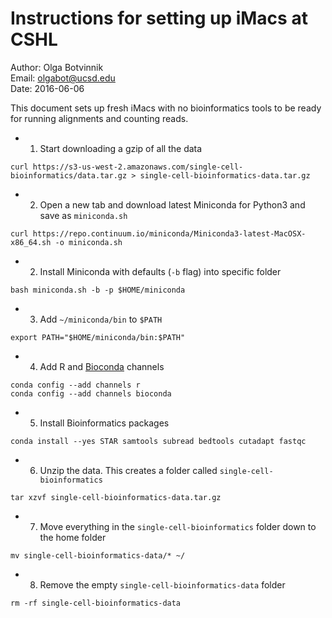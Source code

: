 # Instructions for setting up iMacs at CSHL

Author: Olga Botvinnik<br>
Email: olgabot@ucsd.edu<br>
Date: 2016-06-06<br>

This document sets up fresh iMacs with no bioinformatics tools to be ready for running alignments and counting reads.

- 1. Start downloading a gzip of all the data
```
curl https://s3-us-west-2.amazonaws.com/single-cell-bioinformatics/data.tar.gz > single-cell-bioinformatics-data.tar.gz
```
- 2. Open a new tab and download latest Miniconda for Python3 and save as `miniconda.sh`
```
curl https://repo.continuum.io/miniconda/Miniconda3-latest-MacOSX-x86_64.sh -o miniconda.sh
```
- 2. Install Miniconda with defaults (`-b` flag) into specific folder
```
bash miniconda.sh -b -p $HOME/miniconda
```
- 3. Add `~/miniconda/bin` to `$PATH`
```
export PATH="$HOME/miniconda/bin:$PATH"
```
- 4. Add R and [Bioconda](https://bioconda.github.io) channels
```
conda config --add channels r
conda config --add channels bioconda
```
- 5. Install Bioinformatics packages
```
conda install --yes STAR samtools subread bedtools cutadapt fastqc
```
- 6. Unzip the data. This creates a folder called `single-cell-bioinformatics`
```
tar xzvf single-cell-bioinformatics-data.tar.gz
```
- 7. Move everything in the `single-cell-bioinformatics` folder down to the home folder
```
mv single-cell-bioinformatics-data/* ~/
```
- 8. Remove the empty `single-cell-bioinformatics-data` folder
```
rm -rf single-cell-bioinformatics-data
```
